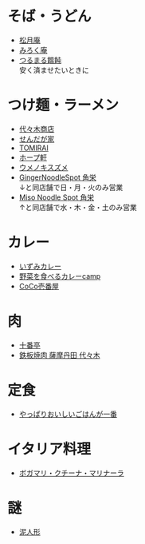 # そば・うどん
+ [松月庵](https://tabelog.com/tokyo/A1304/A130403/13025432/)
+ [みろく庵](https://tabelog.com/tokyo/A1309/A130901/13067362/)
+ [つるまる饂飩](https://tabelog.com/tokyo/A1304/A130403/13158085/)  
安く済ませたいときに

# つけ麺・ラーメン

+ [代々木商店](https://tabelog.com/tokyo/A1304/A130403/13114212/)
+ [せんだが家](https://tabelog.com/tokyo/A1309/A130901/13181068/)
+ [TOMIRAI](https://tabelog.com/tokyo/A1304/A130403/13041590/)
+ [ホープ軒](https://tabelog.com/tokyo/A1309/A130901/13021239/)
+ [ウメノキスズメ](https://tabelog.com/tokyo/A1309/A130901/13199854/)
+ [GingerNoodleSpot 角栄](https://tabelog.com/tokyo/A1304/A130403/13189257/)  
↓と同店舗で日・月・火のみ営業
+ [Miso Noodle Spot 角栄](https://tabelog.com/tokyo/A1304/A130403/13172323/)  
↑と同店舗で水・木・金・土のみ営業

# カレー

+ [いずみカレー](https://tabelog.com/tokyo/A1304/A130401/13162522/)
+ [野菜を食べるカレーcamp](https://tabelog.com/tokyo/A1304/A130403/13036978/)
+ [CoCo壱番屋](https://tabelog.com/tokyo/A1304/A130403/13041590/)

# 肉

+ [十番亭](https://tabelog.com/tokyo/A1309/A130901/13014564/)
+ [鉄板焼肉 薩摩丹田 代々木](https://tabelog.com/tokyo/A1304/A130403/13116721/)

# 定食

+ [やっぱりおいしいごはんが一番](https://tabelog.com/tokyo/A1304/A130403/13020266/)

# イタリア料理

+ [ボガマリ・クチーナ・マリナーラ ](https://tabelog.com/tokyo/A1304/A130403/13161528/)

# 謎

+ [泥人形](https://tabelog.com/tokyo/A1304/A130403/13111716/)
